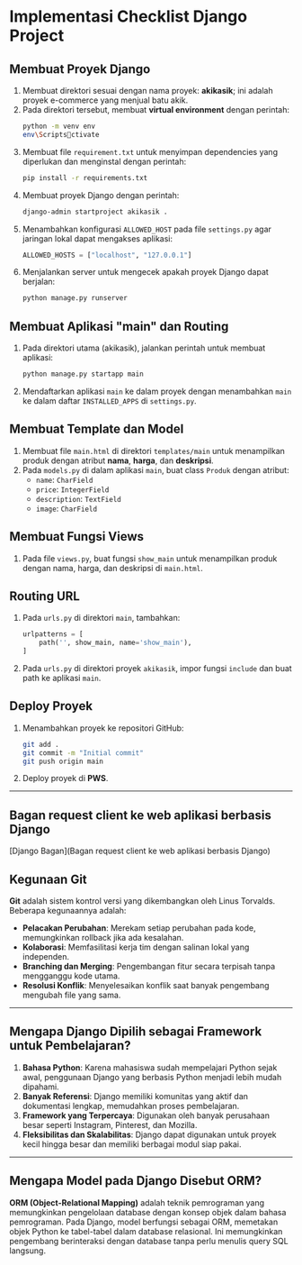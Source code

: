 
# Implementasi Checklist Django Project

## Membuat Proyek Django

1. Membuat direktori sesuai dengan nama proyek: **akikasik**; ini adalah proyek e-commerce yang menjual batu akik.
2. Pada direktori tersebut, membuat **virtual environment** dengan perintah:
   ```bash
   python -m venv env
   env\Scriptsctivate
   ```
3. Membuat file `requirement.txt` untuk menyimpan dependencies yang diperlukan dan menginstal dengan perintah:
   ```bash
   pip install -r requirements.txt
   ```
4. Membuat proyek Django dengan perintah:
   ```bash
   django-admin startproject akikasik .
   ```
5. Menambahkan konfigurasi `ALLOWED_HOST` pada file `settings.py` agar jaringan lokal dapat mengakses aplikasi:
   ```python
   ALLOWED_HOSTS = ["localhost", "127.0.0.1"]
   ```
6. Menjalankan server untuk mengecek apakah proyek Django dapat berjalan:
   ```bash
   python manage.py runserver
   ```

## Membuat Aplikasi "main" dan Routing

1. Pada direktori utama (akikasik), jalankan perintah untuk membuat aplikasi:
   ```bash
   python manage.py startapp main
   ```
2. Mendaftarkan aplikasi `main` ke dalam proyek dengan menambahkan `main` ke dalam daftar `INSTALLED_APPS` di `settings.py`.

## Membuat Template dan Model

1. Membuat file `main.html` di direktori `templates/main` untuk menampilkan produk dengan atribut **nama**, **harga**, dan **deskripsi**.
2. Pada `models.py` di dalam aplikasi `main`, buat class `Produk` dengan atribut:
   - `name`: `CharField`
   - `price`: `IntegerField`
   - `description`: `TextField`
   - `image`: `CharField`

## Membuat Fungsi Views

1. Pada file `views.py`, buat fungsi `show_main` untuk menampilkan produk dengan nama, harga, dan deskripsi di `main.html`.

## Routing URL

1. Pada `urls.py` di direktori `main`, tambahkan:
   ```python
   urlpatterns = [
       path('', show_main, name='show_main'),
   ]
   ```
2. Pada `urls.py` di direktori proyek `akikasik`, impor fungsi `include` dan buat path ke aplikasi `main`.

## Deploy Proyek

1. Menambahkan proyek ke repositori GitHub:
   ```bash
   git add .
   git commit -m "Initial commit"
   git push origin main
   ```
2. Deploy proyek di **PWS**.

---
## Bagan request client ke web aplikasi berbasis Django
[Django Bagan](Bagan request client ke web aplikasi berbasis Django)
## Kegunaan Git

**Git** adalah sistem kontrol versi yang dikembangkan oleh Linus Torvalds. Beberapa kegunaannya adalah:

- **Pelacakan Perubahan**: Merekam setiap perubahan pada kode, memungkinkan rollback jika ada kesalahan.
- **Kolaborasi**: Memfasilitasi kerja tim dengan salinan lokal yang independen.
- **Branching dan Merging**: Pengembangan fitur secara terpisah tanpa mengganggu kode utama.
- **Resolusi Konflik**: Menyelesaikan konflik saat banyak pengembang mengubah file yang sama.

---

## Mengapa Django Dipilih sebagai Framework untuk Pembelajaran?

1. **Bahasa Python**: Karena mahasiswa sudah mempelajari Python sejak awal, penggunaan Django yang berbasis Python menjadi lebih mudah dipahami.
2. **Banyak Referensi**: Django memiliki komunitas yang aktif dan dokumentasi lengkap, memudahkan proses pembelajaran.
3. **Framework yang Terpercaya**: Digunakan oleh banyak perusahaan besar seperti Instagram, Pinterest, dan Mozilla.
4. **Fleksibilitas dan Skalabilitas**: Django dapat digunakan untuk proyek kecil hingga besar dan memiliki berbagai modul siap pakai.

---

## Mengapa Model pada Django Disebut ORM?

**ORM (Object-Relational Mapping)** adalah teknik pemrograman yang memungkinkan pengelolaan database dengan konsep objek dalam bahasa pemrograman. Pada Django, model berfungsi sebagai ORM, memetakan objek Python ke tabel-tabel dalam database relasional. Ini memungkinkan pengembang berinteraksi dengan database tanpa perlu menulis query SQL langsung.
